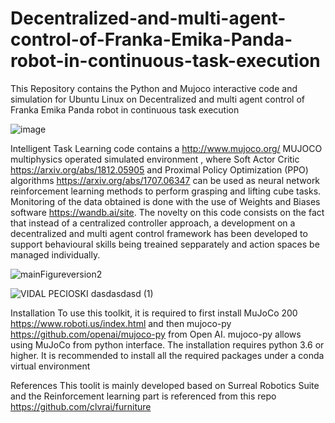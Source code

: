 # Decentralized-and-multi-agent-control-of-Franka-Emika-Panda-robot-in-continuous-task-execution
This Repository contains the Python and Mujoco interactive code and simulation for Ubuntu Linux on Decentralized and multi agent control of Franka Emika Panda robot in continuous task execution

![image](https://user-images.githubusercontent.com/70486326/132092166-baaa407f-8e2b-4a82-9104-4b55e2fbcdde.png)


Intelligent Task Learning code contains a http://www.mujoco.org/ MUJOCO multiphysics operated simulated environment , where Soft Actor Critic https://arxiv.org/abs/1812.05905 and Proximal Policy Optimization (PPO) algorithms https://arxiv.org/abs/1707.06347 can be used as neural network reinforcement learning methods to perform grasping and lifting cube tasks. Monitoring of the data obtained is done with the use of Weights and Biases software https://wandb.ai/site. The novelty on this code consists on the fact that instead of a centralized controller approach, a development on a decentralized and multi agent control framework has been developed to support behavioural skills being treained sepparately and action spaces be managed individually.

![mainFigureversion2](https://user-images.githubusercontent.com/90107153/135591126-be853c1a-e99d-478f-874e-760c50c365ea.jpg)


![VIDAL PECIOSKI dasdasdasd (1)](https://user-images.githubusercontent.com/70486326/135513348-b9304d3f-348a-479e-b885-5b426a616a56.jpg)


Installation
To use this toolkit, it is required to first install MuJoCo 200 https://www.roboti.us/index.html and then mujoco-py  https://github.com/openai/mujoco-py from Open AI. mujoco-py allows using MuJoCo from python interface. The installation requires python 3.6 or higher. It is recommended to install all the required packages under a conda virtual environment

References
This toolit is mainly developed based on Surreal Robotics Suite and the Reinforcement learning part is referenced from this repo  https://github.com/clvrai/furniture
